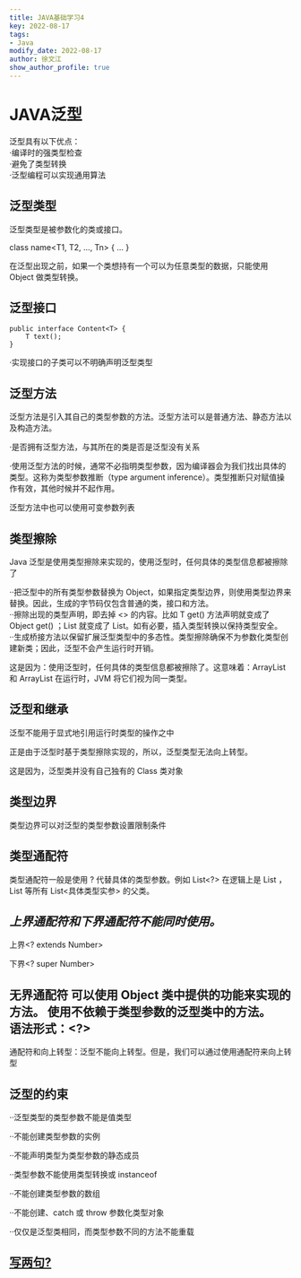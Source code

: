 ```yaml
---
title: JAVA基础学习4
key: 2022-08-17
tags: 
- Java
modify_date: 2022-08-17
author: 徐文江
show_author_profile: true
---
```





# JAVA泛型   
<!--more-->     
泛型具有以下优点：      
·编译时的强类型检查     
·避免了类型转换         
·泛型编程可以实现通用算法       


## 泛型类型   
泛型类型是被参数化的类或接口。      

class name<T1, T2, ..., Tn> { ... }     

在泛型出现之前，如果一个类想持有一个可以为任意类型的数据，只能使用 Object 做类型转换。      

## 泛型接口     

```
public interface Content<T> {   
    T text();   
}   
```

·实现接口的子类可以不明确声明泛型类型        

## 泛型方法      


泛型方法是引入其自己的类型参数的方法。泛型方法可以是普通方法、静态方法以及构造方法。        

·是否拥有泛型方法，与其所在的类是否是泛型没有关系    

·使用泛型方法的时候，通常不必指明类型参数，因为编译器会为我们找出具体的类型。这称为类型参数推断（type argument inference）。类型推断只对赋值操作有效，其他时候并不起作用。       

泛型方法中也可以使用可变参数列表    

## 类型擦除         

Java 泛型是使用类型擦除来实现的，使用泛型时，任何具体的类型信息都被擦除了       



··把泛型中的所有类型参数替换为 Object，如果指定类型边界，则使用类型边界来替换。因此，生成的字节码仅包含普通的类，接口和方法。       
··擦除出现的类型声明，即去掉 <> 的内容。比如 T get() 方法声明就变成了 Object get() ；List<String> 就变成了 List。如有必要，插入类型转换以保持类型安全。     
··生成桥接方法以保留扩展泛型类型中的多态性。类型擦除确保不为参数化类型创建新类；因此，泛型不会产生运行时开销。        

这是因为：使用泛型时，任何具体的类型信息都被擦除了。这意味着：ArrayList<Object> 和 ArrayList<String> 在运行时，JVM 将它们视为同一类型。     

## 泛型和继承      
泛型不能用于显式地引用运行时类型的操作之中      

正是由于泛型时基于类型擦除实现的，所以，泛型类型无法向上转型。      

这是因为，泛型类并没有自己独有的 Class 类对象       


## 类型边界     
类型边界可以对泛型的类型参数设置限制条件        

<T extends XXX>     


## 类型通配符       

类型通配符一般是使用 ? 代替具体的类型参数。例如 List<?> 在逻辑上是 List<String> ，List<Integer> 等所有 List<具体类型实参> 的父类。          

*上界通配符和下界通配符不能同时使用。*      
------      
上界<? extends Number>              

下界<? super Number>        

无界通配符  可以使用 Object 类中提供的功能来实现的方法。
使用不依赖于类型参数的泛型类中的方法。      
语法形式：<?>       
------      


通配符和向上转型：泛型不能向上转型。但是，我们可以通过使用通配符来向上转型          


## 泛型的约束       

··泛型类型的类型参数不能是值类型        

··不能创建类型参数的实例        

··不能声明类型为类型参数的静态成员      

··类型参数不能使用类型转换或 instanceof     

··不能创建类型参数的数组        

··不能创建、catch 或 throw 参数化类型对象       

··仅仅是泛型类相同，而类型参数不同的方法不能重载        


## [写两句?](https://github.com/HEA1OR/HEA1OR.github.io/tree/master/_posts)

